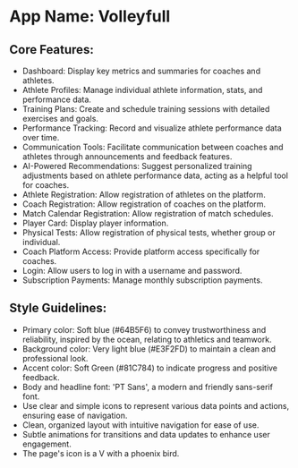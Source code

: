 # **App Name**: Volleyfull

## Core Features:

- Dashboard: Display key metrics and summaries for coaches and athletes.
- Athlete Profiles: Manage individual athlete information, stats, and performance data.
- Training Plans: Create and schedule training sessions with detailed exercises and goals.
- Performance Tracking: Record and visualize athlete performance data over time.
- Communication Tools: Facilitate communication between coaches and athletes through announcements and feedback features.
- AI-Powered Recommendations: Suggest personalized training adjustments based on athlete performance data, acting as a helpful tool for coaches.
- Athlete Registration: Allow registration of athletes on the platform.
- Coach Registration: Allow registration of coaches on the platform.
- Match Calendar Registration: Allow registration of match schedules.
- Player Card: Display player information.
- Physical Tests: Allow registration of physical tests, whether group or individual.
- Coach Platform Access: Provide platform access specifically for coaches.
- Login: Allow users to log in with a username and password.
- Subscription Payments: Manage monthly subscription payments.

## Style Guidelines:

- Primary color: Soft blue (#64B5F6) to convey trustworthiness and reliability, inspired by the ocean, relating to athletics and teamwork.
- Background color: Very light blue (#E3F2FD) to maintain a clean and professional look.
- Accent color: Soft Green (#81C784) to indicate progress and positive feedback.
- Body and headline font: 'PT Sans', a modern and friendly sans-serif font.
- Use clear and simple icons to represent various data points and actions, ensuring ease of navigation.
- Clean, organized layout with intuitive navigation for ease of use.
- Subtle animations for transitions and data updates to enhance user engagement.
- The page's icon is a V with a phoenix bird.